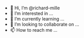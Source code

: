 - 👋 Hi, I’m @richard-mille
- 👀 I’m interested in ...
- 🌱 I’m currently learning ...
- 💞️ I’m looking to collaborate on ...
- 📫 How to reach me ...

<!---
richard-mille/richard-mille is a ✨ special ✨ repository because its `README.md` (this file) appears on your GitHub profile.
You can click the Preview link to take a look at your changes.
--->
